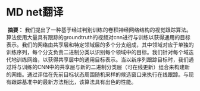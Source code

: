 # MD net翻译

​	**摘要：** 我们提出了一种基于经过判别训练的卷积神经网络结构的视觉跟踪算法。算法使用大量具有跟踪的groundtruth的视频对cnn进行与训练以获得通用的目标表示。我们的网络由共享层和特定领域层的多个分支组成，其中领域对应于单独的训练序列，每个分支负责二进制分类以识别每个领域中的目标。我们针对每个域迭代地训练网络，以获得共享层中的通用目标表示。当以新序列跟踪目标时，我们通过将与训练的CNN中的共享层与新的二进制分类层（可在线更新）组合来构建新的网络。通过评估在先前目标状态周围随机采样的候选窗口来执行在线跟踪。与现有跟踪基准中的最新方法相比，该算法具有出色的性能。